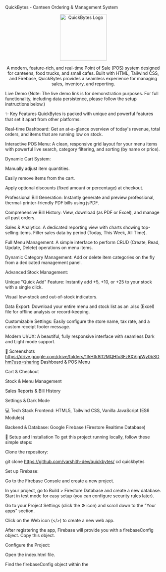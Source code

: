 QuickBytes - Canteen Ordering & Management System
<p align="center">
<img src="https://www.google.com/search?q=https://raw.githubusercontent.com/user/repo/main/screenshots/logo.png" alt="QuickBytes Logo" width="150">
</p>

<p align="center">
A modern, feature-rich, and real-time Point of Sale (POS) system designed for canteens, food trucks, and small cafes. Built with HTML, Tailwind CSS, and Firebase, QuickBytes provides a seamless experience for managing sales, inventory, and reporting.
</p>


Live Demo
(Note: The live demo link is for demonstration purposes. For full functionality, including data persistence, please follow the setup instructions below.)

✨ Key Features
QuickBytes is packed with unique and powerful features that set it apart from other platforms:

Real-time Dashboard: Get an at-a-glance overview of today's revenue, total orders, and items that are running low on stock.

Interactive POS Menu: A clean, responsive grid layout for your menu items with powerful live search, category filtering, and sorting (by name or price).

Dynamic Cart System:

Manually adjust item quantities.

Easily remove items from the cart.

Apply optional discounts (fixed amount or percentage) at checkout.

Professional Bill Generation: Instantly generate and preview professional, thermal-printer-friendly PDF bills using jsPDF.

Comprehensive Bill History: View, download (as PDF or Excel), and manage all past orders.

Sales & Analytics: A dedicated reporting view with charts showing top-selling items. Filter sales data by period (Today, This Week, All Time).

Full Menu Management: A simple interface to perform CRUD (Create, Read, Update, Delete) operations on menu items.

Dynamic Category Management: Add or delete item categories on the fly from a dedicated management panel.

Advanced Stock Management:

Unique "Quick Add" Feature: Instantly add +5, +10, or +25 to your stock with a single click.

Visual low-stock and out-of-stock indicators.

Data Export: Download your entire menu and stock list as an .xlsx (Excel) file for offline analysis or record-keeping.

Customizable Settings: Easily configure the store name, tax rate, and a custom receipt footer message.

Modern UI/UX: A beautiful, fully responsive interface with seamless Dark and Light mode support.

📸 Screenshots
https://drive.google.com/drive/folders/1I5Htlr8l12MQHfo3Fz8XVlgjWy0bSOhm?usp=sharing
Dashboard & POS Menu

Cart & Checkout





Stock & Menu Management

Sales Reports & Bill History





Settings & Dark Mode



💻 Tech Stack
Frontend: HTML5, Tailwind CSS, Vanilla JavaScript (ES6 Modules)

Backend & Database: Google Firebase (Firestore Realtime Database)


🚀 Setup and Installation
To get this project running locally, follow these simple steps:

Clone the repository:

git clone https://github.com/varshith-dev/quickbytes/
cd quickbytes

Set up Firebase:

Go to the Firebase Console and create a new project.

In your project, go to Build > Firestore Database and create a new database. Start in test mode for easy setup (you can configure security rules later).

Go to your Project Settings (click the ⚙️ icon) and scroll down to the "Your apps" section.

Click on the Web icon (</>) to create a new web app.

After registering the app, Firebase will provide you with a firebaseConfig object. Copy this object.

Configure the Project:

Open the index.html file.

Find the firebaseConfig object within the <script type="module"> tag (around line 300).

Replace the placeholder keys with the actual keys you copied from your Firebase project.



Create Firestore Collections:
For the app to work, you need to manually create the following collections in your Firestore Database:

categories: Stores the menu categories. Each document should have a name field (e.g., { name: "Beverages" }).

menu: Stores the menu items.

orders: Stores completed orders.

Run the Application:
Simply open the index.html file in your web browser. You can use a live server extension in your code editor for the best experience.

📄 License
This project is licensed under the MIT License. See the LICENSE file for details.

Made with ❤️ by [Your Name]
